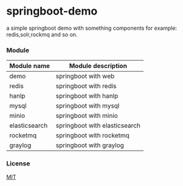 # springboot-demo

a simple springboot demo with something components for example: redis,solr,rockmq and so on.


###  Module 

| Module name   | Module description    |
|---------------|-----------------------|
| demo          | springboot with web   |
| redis         | springboot with redis |
| hanlp         | springboot with hanlp |
| mysql         | springboot with mysql |
| minio         | springboot with minio |
| elasticsearch | springboot with elasticsearch |
| rocketmq      | springboot with rocketmq |
| graylog       | springboot with graylog |



### License

[MIT](http://opensource.org/licenses/MIT)

